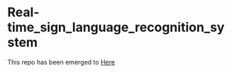 # Real-time_sign_language_recognition_system
This repo has been emerged to [Here](https://github.com/Shonsama/RTSLT)
